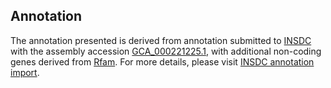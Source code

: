 

Annotation
----------

The annotation presented is derived from annotation submitted to
[INSDC](http://www.insdc.org) with the assembly accession
[GCA\_000221225.1](http://www.ebi.ac.uk/ena/data/view/GCA_000221225.1),
with additional non-coding genes derived from
[Rfam](http://rfam.xfam.org/). For more details, please visit [INSDC
annotation
import](http://ensemblgenomes.org/info/data/insdc_annotation).
